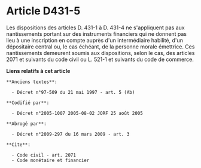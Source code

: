 # Article D431-5

Les dispositions des articles D. 431-1 à D. 431-4 ne s'appliquent pas aux nantissements portant sur des instruments
financiers qui ne donnent pas lieu à une inscription en compte auprès d'un intermédiaire habilité, d'un dépositaire central
ou, le cas échéant, de la personne morale émettrice. Ces nantissements demeurent soumis aux dispositions, selon le cas, des
articles 2071 et suivants du code civil ou L. 521-1 et suivants du code de commerce.

**Liens relatifs à cet article**

	**Anciens textes**:

	  - Décret n°97-509 du 21 mai 1997 - art. 5 (Ab)

	**Codifié par**:

	  - Décret n°2005-1007 2005-08-02 JORF 25 août 2005

	**Abrogé par**:

	  - Décret n°2009-297 du 16 mars 2009 - art. 3

	**Cite**:

	  - Code civil - art. 2071
	  - Code monétaire et financier
